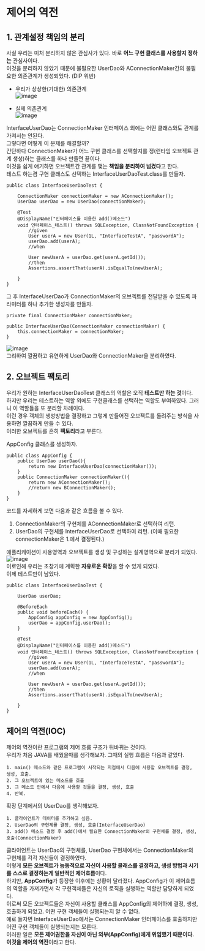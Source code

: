 # 제어의 역전
## 1. 관계설정 책임의 분리
사실 우리는 미처 분리하지 않은 관심사가 있다. 바로 **어느 구현 클래스를 사용할지 정하는** 관심사이다.  
이것을 분리하지 않았기 때문에 불필요한 UserDao와 AConnectionMaker간의 불필요한 의존관계가 생성되었다. (DIP 위반)  
* 우리가 상상한(기대한) 의존관계  
![image](https://user-images.githubusercontent.com/72388950/110323922-a0e87b80-8058-11eb-893b-470fc5f19704.png)

* 실제 의존관계  
![image](https://user-images.githubusercontent.com/72388950/110323910-9af29a80-8058-11eb-9f9a-47b441fc1e55.png)

InterfaceUserDao는 ConnectionMaker 인터페이스 외에는 어떤 클래스와도 관계를 가져서는 안된다.  
그렇다면 어떻게 이 문제를 해결할까?  
간단하다 ConnectionMaker가 어느 구현 클래스를 선택할지를 정(런타임 오브젝트 관계 생성)하는 클래스를 하나 만들면 끝이다.  
이것을 쉽게 얘기하면 오브젝트간 관계를 맺는 **책임을 분리하여 넘겼다**고 한다.  
테스트 하는겸 구현 클래스도 선택하는 InterfaceUserDaoTest.class를 만들자.
```
public class InterfaceUserDaoTest {
    
    ConnectionMaker connectionMaker = new AConnectionMaker();
    UserDao userDao = new UserDao(connectionMaker);

    @Test
    @DisplayName("인터페이스를 이용한 add()메소드")
    void 인터페이스_테스트() throws SQLException, ClassNotFoundException {
        //given
        User userA = new User(1L, "InterfaceTestA", "passwordA");
        userDao.add(userA);
        //when

        User newUserA = userDao.get(userA.getId());
        //then
        Assertions.assertThat(userA).isEqualTo(newUserA);

    }
}
```
그 후 InterfaceUserDao가 ConnectionMaker의 오브젝트를 전달받을 수 있도록 파라미터를 하나 추가한 생성자를 만들자.
```
private final ConnectionMaker connectionMaker;

public InterfaceUserDao(ConnectionMaker connectionMaker) {
    this.connectionMaker = connectionMaker;
}
```
![image](https://user-images.githubusercontent.com/72388950/110330348-017bb680-8061-11eb-98f5-26703b087ee7.png)  
그리하여 깔끔하고 유연하게 UserDao와 ConnectionMaker을 분리하였다.


## 2. 오브젝트 팩토리
우리가 원하는 InterfaceUserDaoTest 클래스의 역할은 오직 **테스트만 하는 것**이다.  
하지만 우리는 테스트하는 역할 외에도 구현클래스를 선택하는 역할도 부여하였다. 그러니 이 역할들을 또 분리할 차례이다.  
이런 경우 객체의 생성방법을 결정하고 그렇게 만들어진 오브젝트를 돌려주는 방식을 사용하면 깔끔하게 만들 수 있다.  
이러한 오브젝트를 흔히 **팩토리**라고 부른다.  
  
AppConfig 클래스를 생성하자.
```
public class AppConfig {
    public UserDao userDao(){
        return new InterfaceUserDao(connectionMaker());
    }
    public ConnectionMaker connectionMaker(){
        return new AConnectionMaker();
        //return new BConnectionMaker();
    }
}
```
코드를 자세하게 보면 다음과 같은 흐름을 볼 수 있다.  
1. ConnectionMaker의 구현체를 AConnectionMaker로 선택하여 리턴.
2. UserDao의 구현체를 InterfaceUserDao로 선택하여 리턴. (이때 필요한 connectionMaker은 1.에서 결정된다.)  
  
애플리케이션이 사용영역과 오브젝트를 생성 및 구성하는 설계영역으로 분리가 되었다.  
![image](https://user-images.githubusercontent.com/72388950/110440559-25d8a100-80fc-11eb-9428-552d742c0c3f.png)  
이로인해 우리는 초창기에 계획한 **자유로운 확장**을 할 수 있게 되었다.  
이제 테스트만이 남았다.  
```
public class InterfaceUserDaoTest {

    UserDao userDao;

    @BeforeEach
    public void beforeEach() {
        AppConfig appConfig = new AppConfig();
        userDao = appConfig.userDao();
    }

    @Test
    @DisplayName("인터페이스를 이용한 add()메소드")
    void 인터페이스_테스트() throws SQLException, ClassNotFoundException {
        //given
        User userA = new User(1L, "InterfaceTestA", "passwordA");
        userDao.add(userA);
        //when

        User newUserA = userDao.get(userA.getId());
        //then
        Assertions.assertThat(userA).isEqualTo(newUserA);

    }
}
```

## 제어의 역전(IOC)
제어의 역전이란 프로그램의 제어 흐름 구조가 뒤바뀌는 것이다.  
우리가 처음 JAVA를 배웠을때를 생각해보자. 그때의 실행 흐름은 다음과 같았다.  
```
1. main() 메소드와 같은 프로그램이 시작되는 지점에서 다음에 사용할 오브젝트를 결정, 생성, 호출.
2. 그 오브젝트에 있는 메소드를 호출
3. 그 메소드 안에서 다음에 사용할 것들을 결정, 생성, 호출
4. 반복.
```
  
확장 단계에서의 UserDao를 생각해보자.
```
1. 클라이언트가 데이터를 추가하고 싶음.
2. UserDao의 구현체를 결정, 생성, 호출(InterfaceUserDao)
3. add() 메소드 결정 후 add()에서 필요한 ConnectionMaker의 구현체를 결정, 생성, 호출(ConnectionMaker)  
```

클라이언트는 UserDao의 구현체를, UserDao 구현체에서는 ConnectionMaker의 구현체를 각각 자신들이 결정하였다.  
이렇게 **모든 오브젝트가 능동적으로 자신이 사용할 클래스를 결정하고, 생성 방법과 시기를 스스로 결정하는게 일반적인 제어흐름**이다.  
하지만, **AppConfig**가 등장한 이후에는 상황이 달라졌다. AppConfig가 이 제어흐름의 역할을 가져가면서 각 구현객체들은 자신의 로직을 실행하는 역할만 담당하게 되었다.  
이로써 모든 오브젝트들은 자신이 사용할 클래스를 AppConfig의 제어하에 결정, 생성, 호출하게 되었고. 어떤 구현 객체들이 실행되는지 알 수 없다.  
예로 들자면 InterfaceUserDao에서는 ConnectionMaker 인터페이스를 호출하지만 어떤 구현 객체들이 실행되는지는 모른다.  
이러한 일은 **모든 제어권한을 자신이 아닌 외부(AppConfig)에게 위임했기 때문이다. 이것을 제어의 역전**이라고 한다.
